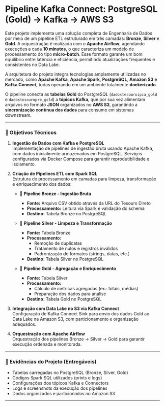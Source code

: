 # Pipeline Kafka Connect: PostgreSQL (Gold) → Kafka → AWS S3

Este projeto implementa uma solução completa de Engenharia de Dados por meio de um pipeline ETL estruturado em três camadas: **Bronze**, **Silver** e **Gold**. A orquestração é realizada com o **Apache Airflow**, agendando execuções a cada **10 minutos**, o que caracteriza um modelo de processamento do tipo **micro-batch**. Esse formato garante um bom equilíbrio entre latência e eficiência, permitindo atualizações frequentes e consistentes no Data Lake.

A arquitetura do projeto integra tecnologias amplamente utilizadas no mercado, como **Apache Kafka**, **Apache Spark**, **PostgreSQL**, **Amazon S3** e **Kafka Connect**, todas operando em um ambiente totalmente **dockerizado**.

O pipeline conecta as **tabelas Gold** do PostgreSQL (`dadostesouroipca_gold` e `dadostesouropre_gold`) a **tópicos Kafka**, que por sua vez alimentam arquivos no formato **JSON** organizados no **AWS S3**, garantindo a **sincronização contínua dos dados** para consumo em sistemas downstream.

---

### 🎯 Objetivos Técnicos

1. **Ingestão de Dados com Kafka e PostgreSQL**  
   Implementação de pipelines de ingestão bruta usando Apache Kafka, com dados inicialmente armazenados em PostgreSQL. Serviços configurados via Docker Compose para garantir reprodutibilidade e isolamento.

2. **Criação de Pipelines ETL com Spark SQL**  
   Estrutura de processamento em camadas para limpeza, transformação e enriquecimento dos dados:

   - 🥉 **Pipeline Bronze - Ingestão Bruta**  
     - **Fonte:** Arquivo CSV obtido através da URL do Tesouro Direto
     - **Processamento:** Leitura via Spark e validação do schema  
     - **Destino:** Tabela Bronze no PostgreSQL

   - 🥈 **Pipeline Silver - Limpeza e Transformação**  
     - **Fonte:** Tabela Bronze  
     - **Processamento:**  
       - Remoção de duplicatas  
       - Tratamento de nulos e registros inválidos  
       - Padronização de formatos (strings, datas, etc.)  
     - **Destino:** Tabela Silver no PostgreSQL

   - 🥇 **Pipeline Gold - Agregação e Enriquecimento**  
     - **Fonte:** Tabela Silver  
     - **Processamento:**  
       - Cálculo de métricas agregadas (ex.: totais, médias)  
       - Preparação dos dados para análise  
     - **Destino:** Tabela Gold no PostgreSQL

3. **Integração com Data Lake no S3 via Kafka Connect**  
   Configuração de Kafka Connect Sink para envio dos dados Gold ao Data Lake na Amazon S3, com particionamento e organização adequados.

4. **Orquestração com Apache Airflow**  
   Orquestração dos pipelines Bronze → Silver → Gold para garantir execução ordenada e monitorada.

---

### 📸 Evidências do Projeto (Entregáveis)

- Tabelas carregadas no PostgreSQL (Bronze, Silver, Gold)  
- Códigos Spark SQL utilizados (prints e logs)  
- Configurações dos tópicos Kafka e Connectors  
- Logs e screenshots da execução dos pipelines  
- Dados organizados e particionados no Amazon S3  

---

